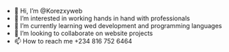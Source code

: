 - 👋 Hi, I’m @Korezxyweb
- 👀 I’m interested in working hands in hand with professionals 
- 🌱 I’m currently learning wed development and programming languages
- 💞️ I’m looking to collaborate on website projects
- 📫 How to reach me +234 816 752 6464

<!---
Korezxyweb/Korezxyweb is a ✨ special ✨ repository because its `README.md` (this file) appears on your GitHub profile.
You can click the Preview link to take a look at your changes.
--->
